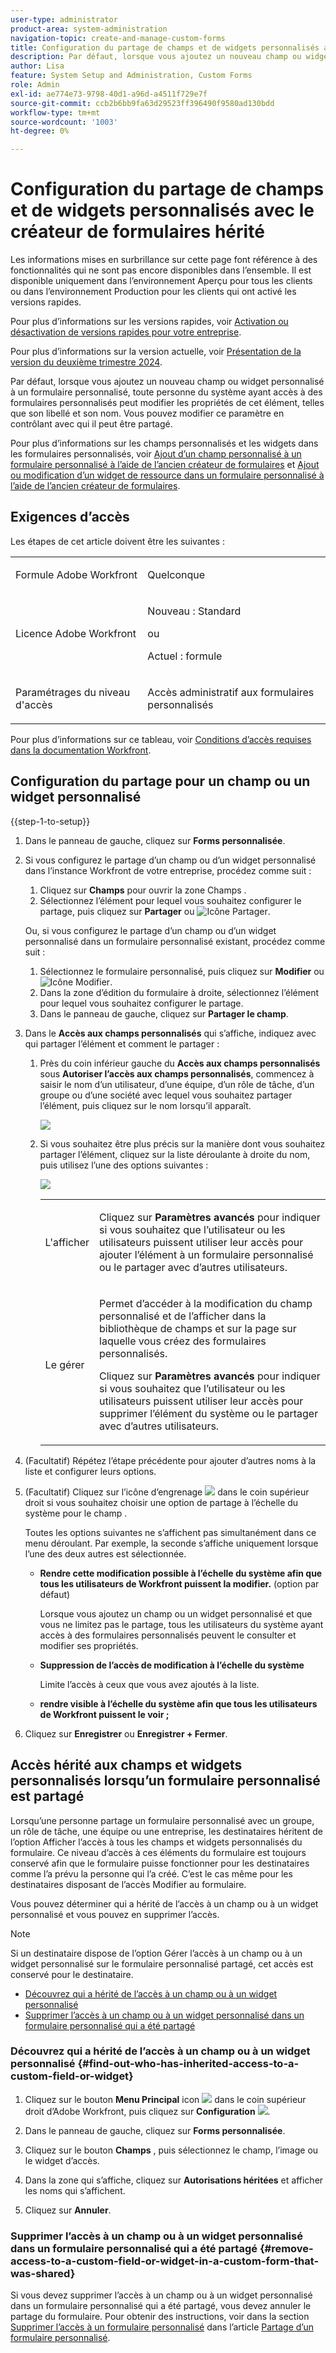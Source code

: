```yaml
---
user-type: administrator
product-area: system-administration
navigation-topic: create-and-manage-custom-forms
title: Configuration du partage de champs et de widgets personnalisés avec le créateur de formulaires hérité
description: Par défaut, lorsque vous ajoutez un nouveau champ ou widget personnalisé à un formulaire personnalisé, toute personne du système ayant accès à des formulaires personnalisés peut modifier les propriétés de cet élément, telles que son libellé et son nom. Vous pouvez modifier ce paramètre en contrôlant avec qui il peut être partagé.
author: Lisa
feature: System Setup and Administration, Custom Forms
role: Admin
exl-id: ae774e73-9798-40d1-a96d-a4511f729e7f
source-git-commit: ccb2b6bb9fa63d29523ff396490f9580ad130bdd
workflow-type: tm+mt
source-wordcount: '1003'
ht-degree: 0%

---
```


# Configuration du partage de champs et de widgets personnalisés avec le créateur de formulaires hérité

<span class="preview">Les informations mises en surbrillance sur cette page font référence à des fonctionnalités qui ne sont pas encore disponibles dans l’ensemble. Il est disponible uniquement dans l’environnement Aperçu pour tous les clients ou dans l’environnement Production pour les clients qui ont activé les versions rapides.</span>

<span class="preview">Pour plus d’informations sur les versions rapides, voir [Activation ou désactivation de versions rapides pour votre entreprise](/help/quicksilver/administration-and-setup/set-up-workfront/configure-system-defaults/enable-fast-release-process.md).</span>

<span class="preview">Pour plus d’informations sur la version actuelle, voir [Présentation de la version du deuxième trimestre 2024](/help/quicksilver/product-announcements/product-releases/24-q2-release-activity/24-q2-release-overview.md).</span>

Par défaut, lorsque vous ajoutez un nouveau champ ou widget personnalisé à un formulaire personnalisé, toute personne du système ayant accès à des formulaires personnalisés peut modifier les propriétés de cet élément, telles que son libellé et son nom. Vous pouvez modifier ce paramètre en contrôlant avec qui il peut être partagé.

Pour plus d’informations sur les champs personnalisés et les widgets dans les formulaires personnalisés, voir [Ajout d’un champ personnalisé à un formulaire personnalisé à l’aide de l’ancien créateur de formulaires](../../../administration-and-setup/customize-workfront/create-manage-custom-forms/add-a-custom-field-to-a-custom-form.md) et [Ajout ou modification d’un widget de ressource dans un formulaire personnalisé à l’aide de l’ancien créateur de formulaires](../../../administration-and-setup/customize-workfront/create-manage-custom-forms/add-widget-or-edit-its-properties-in-a-custom-form.md).

## Exigences d’accès

Les étapes de cet article doivent être les suivantes :

<table style="table-layout:auto"> 
 <col> 
 <col> 
 <tbody> 
  <tr data-mc-conditions=""> 
   <td role="rowheader"> <p>Formule Adobe Workfront</p> </td> 
   <td>Quelconque</td> 
  </tr> 
  <tr> 
   <td role="rowheader">Licence Adobe Workfront</td> 
   <td>
   <p>Nouveau : Standard</p>
   <p>ou</p>
   <p>Actuel : formule</p></td>
  </tr> 
  <tr data-mc-conditions=""> 
   <td role="rowheader">Paramétrages du niveau d'accès</td> 
   <td> <p>Accès administratif aux formulaires personnalisés</p> </td> 
  </tr> 
 </tbody> 
</table>

Pour plus d’informations sur ce tableau, voir [Conditions d’accès requises dans la documentation Workfront](/help/quicksilver/administration-and-setup/add-users/access-levels-and-object-permissions/access-level-requirements-in-documentation.md).

## Configuration du partage pour un champ ou un widget personnalisé

{{step-1-to-setup}}

1. Dans le panneau de gauche, cliquez sur **Forms personnalisée**.
1. Si vous configurez le partage d’un champ ou d’un widget personnalisé dans l’instance Workfront de votre entreprise, procédez comme suit :

   1. Cliquez sur **Champs** pour ouvrir la zone Champs .
   1. Sélectionnez l’élément pour lequel vous souhaitez configurer le partage, puis cliquez sur **Partager** <span class="preview">ou ![Icône Partager](assets/share-icon.png).</span>

   Ou, si vous configurez le partage d’un champ ou d’un widget personnalisé dans un formulaire personnalisé existant, procédez comme suit :

   1. Sélectionnez le formulaire personnalisé, puis cliquez sur **Modifier** <span class="preview">ou ![Icône Modifier](assets/edit-icon.png).</span>
   1. Dans la zone d’édition du formulaire à droite, sélectionnez l’élément pour lequel vous souhaitez configurer le partage.
   1. Dans le panneau de gauche, cliquez sur **Partager le champ**.

1. Dans le **Accès aux champs personnalisés** qui s’affiche, indiquez avec qui partager l’élément et comment le partager :

   1. Près du coin inférieur gauche du **Accès aux champs personnalisés** sous **Autoriser l’accès aux champs personnalisés**, commencez à saisir le nom d’un utilisateur, d’une équipe, d’un rôle de tâche, d’un groupe ou d’une société avec lequel vous souhaitez partager l’élément, puis cliquez sur le nom lorsqu’il apparaît.

      ![](assets/share-field-give-access-to.jpg)

   1. Si vous souhaitez être plus précis sur la manière dont vous souhaitez partager l’élément, cliquez sur la liste déroulante à droite du nom, puis utilisez l’une des options suivantes :

      ![](assets/share-field-view-mng-options.jpg)

      <table style="table-layout:auto"> 
       <col> 
       <col> 
       <tbody> 
        <tr> 
         <td role="rowheader">L'afficher</td> 
         <td> <p>Cliquez sur <strong>Paramètres avancés</strong> pour indiquer si vous souhaitez que l’utilisateur ou les utilisateurs puissent utiliser leur accès pour ajouter l’élément à un formulaire personnalisé ou le partager avec d’autres utilisateurs.</p> </td> 
        </tr> 
        <tr> 
         <td role="rowheader">Le gérer</td> 
         <td> <p>Permet d’accéder à la modification du champ personnalisé et de l’afficher dans la bibliothèque de champs et sur la page sur laquelle vous créez des formulaires personnalisés.</p> <p>Cliquez sur <strong>Paramètres avancés</strong> pour indiquer si vous souhaitez que l’utilisateur ou les utilisateurs puissent utiliser leur accès pour supprimer l’élément du système ou le partager avec d’autres utilisateurs.</p> </td> 
        </tr> 
       </tbody> 
      </table>

1. (Facultatif) Répétez l’étape précédente pour ajouter d’autres noms à la liste et configurer leurs options.
1. (Facultatif) Cliquez sur l’icône d’engrenage ![](assets/gear-icon-settings.png) dans le coin supérieur droit si vous souhaitez choisir une option de partage à l’échelle du système pour le champ .

   Toutes les options suivantes ne s’affichent pas simultanément dans ce menu déroulant. Par exemple, la seconde s’affiche uniquement lorsque l’une des deux autres est sélectionnée.

   * **Rendre cette modification possible à l’échelle du système afin que tous les utilisateurs de Workfront puissent la modifier.** (option par défaut)

     Lorsque vous ajoutez un champ ou un widget personnalisé et que vous ne limitez pas le partage, tous les utilisateurs du système ayant accès à des formulaires personnalisés peuvent le consulter et modifier ses propriétés.

   * **Suppression de l’accès de modification à l’échelle du système**

     Limite l’accès à ceux que vous avez ajoutés à la liste.

   * **rendre visible à l’échelle du système afin que tous les utilisateurs de Workfront puissent le voir ;**

1. Cliquez sur **Enregistrer** ou **Enregistrer + Fermer**.

## Accès hérité aux champs et widgets personnalisés lorsqu’un formulaire personnalisé est partagé

Lorsqu’une personne partage un formulaire personnalisé avec un groupe, un rôle de tâche, une équipe ou une entreprise, les destinataires héritent de l’option Afficher l’accès à tous les champs et widgets personnalisés du formulaire. Ce niveau d’accès à ces éléments du formulaire est toujours conservé afin que le formulaire puisse fonctionner pour les destinataires comme l’a prévu la personne qui l’a créé. C’est le cas même pour les destinataires disposant de l’accès Modifier au formulaire.

Vous pouvez déterminer qui a hérité de l’accès à un champ ou à un widget personnalisé et vous pouvez en supprimer l’accès.

>[!NOTE]
>
>Si un destinataire dispose de l’option Gérer l’accès à un champ ou à un widget personnalisé sur le formulaire personnalisé partagé, cet accès est conservé pour le destinataire.

* [Découvrez qui a hérité de l’accès à un champ ou à un widget personnalisé](#find-out-who-has-inherited-access-to-a-custom-field-or-widget)
* [Supprimer l’accès à un champ ou à un widget personnalisé dans un formulaire personnalisé qui a été partagé](#remove-access-to-a-custom-field-or-widget-in-a-custom-form-that-was-shared)

### Découvrez qui a hérité de l’accès à un champ ou à un widget personnalisé {#find-out-who-has-inherited-access-to-a-custom-field-or-widget}

1. Cliquez sur le bouton **Menu Principal** icon ![](assets/main-menu-icon.png) dans le coin supérieur droit d’Adobe Workfront, puis cliquez sur **Configuration** ![](assets/gear-icon-settings.png).

1. Dans le panneau de gauche, cliquez sur **Forms personnalisée**.
1. Cliquez sur le bouton **Champs** , puis sélectionnez le champ, l’image ou le widget d’accès.
1. Dans la zone qui s’affiche, cliquez sur **Autorisations héritées** et afficher les noms qui s’affichent.
1. Cliquez sur **Annuler**.

### Supprimer l’accès à un champ ou à un widget personnalisé dans un formulaire personnalisé qui a été partagé {#remove-access-to-a-custom-field-or-widget-in-a-custom-form-that-was-shared}

Si vous devez supprimer l’accès à un champ ou à un widget personnalisé dans un formulaire personnalisé qui a été partagé, vous devez annuler le partage du formulaire. Pour obtenir des instructions, voir dans la section [Supprimer l’accès à un formulaire personnalisé](../../../administration-and-setup/customize-workfront/create-manage-custom-forms/share-access-to-a-custom-form.md#unshare) dans l’article [Partage d’un formulaire personnalisé](../../../administration-and-setup/customize-workfront/create-manage-custom-forms/share-access-to-a-custom-form.md).
